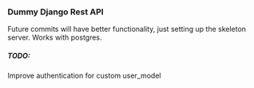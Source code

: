 ### Dummy Django Rest API

Future commits will have better functionality, just setting up the skeleton server.
Works with postgres.

##### TODO:
Improve authentication for custom user_model